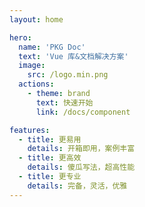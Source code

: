 ```yaml
---
layout: home

hero:
  name: 'PKG Doc'
  text: 'Vue 库&文档解决方案'
  image:
    src: /logo.min.png
  actions:
    - theme: brand
      text: 快速开始
      link: /docs/component

features:
  - title: 更易用
    details: 开箱即用，案例丰富
  - title: 更高效
    details: 傻瓜写法，超高性能
  - title: 更专业
    details: 完备，灵活，优雅
---
```


<style>
:root {
  --vp-home-hero-name-color: transparent;
  --vp-home-hero-name-background: -webkit-linear-gradient(-120deg, #41b883 30%, #ff213c);
 
  --vp-home-hero-image-background-image: linear-gradient(45deg, red , green 50%);
  --vp-home-hero-image-filter: blur(44px);

  --vp-c-brand-1: var(--vp-c-green-1);
  --vp-c-brand-2: var(--vp-c-green-2);
  --vp-c-brand-3: var(--vp-c-green-3);
}

@media (min-width: 640px) {
  :root {
    --vp-home-hero-image-filter: blur(56px);
  }
}

@media (min-width: 960px) {
  :root {
    --vp-home-hero-image-filter: blur(68px);
  }
}
</style>
